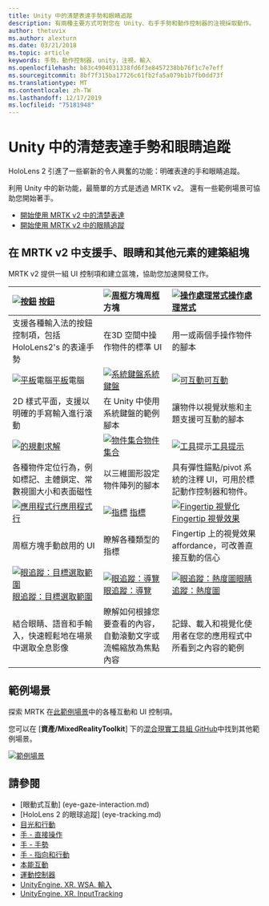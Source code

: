 ```yaml
---
title: Unity 中的清楚表達手勢和眼睛追蹤
description: 有兩種主要方式可對您在 Unity、右手手勢和動作控制器的注視採取動作。
author: thetuvix
ms.author: alexturn
ms.date: 03/21/2018
ms.topic: article
keywords: 手勢，動作控制器，unity，注視，輸入
ms.openlocfilehash: b83c4904031338fd6f3e8457238bb76f1c7e7eff
ms.sourcegitcommit: 8bf7f315ba17726c61fb2fa5a079b1b7fb0dd73f
ms.translationtype: MT
ms.contentlocale: zh-TW
ms.lasthandoff: 12/17/2019
ms.locfileid: "75181948"
---
```

# <a name="articulated-hand-and-eye-tracking-in-unity"></a>Unity 中的清楚表達手勢和眼睛追蹤

HoloLens 2 引進了一些嶄新的令人興奮的功能：明確表達的手和眼睛追蹤。

利用 Unity 中的新功能，最簡單的方式是透過 MRTK v2。 還有一些範例場景可協助您開始著手。

* [開始使用 MRTK v2 中的清楚表達](https://microsoft.github.io/MixedRealityToolkit-Unity/Documentation/Input/HandTracking.html)
* [開始使用 MRTK v2 中的眼睛追蹤](https://microsoft.github.io/MixedRealityToolkit-Unity/Documentation/EyeTracking/EyeTracking_Main.html)

## <a name="building-blocks-supporting-hands-eyes-and-others-in-mrtk-v2"></a>在 MRTK v2 中支援手、眼睛和其他元素的建築組塊

MRTK v2 提供一組 UI 控制項和建立區塊，協助您加速開發工作。

|  [![按鈕](images/MRTK_Button_Main.png)](https://microsoft.github.io/MixedRealityToolkit-Unity/Documentation/README_Button.html) [按鈕](https://microsoft.github.io/MixedRealityToolkit-Unity/Documentation/README_Button.html) | [![周框](images/MRTK_BoundingBox_Main.png)](https://microsoft.github.io/MixedRealityToolkit-Unity/Documentation/README_BoundingBox.html)方塊周[框](https://microsoft.github.io/MixedRealityToolkit-Unity/Documentation/README_BoundingBox.html)方塊 | [![操作處理常式](images/MRTK_Manipulation_Main.png)](https://microsoft.github.io/MixedRealityToolkit-Unity/Documentation/README_ManipulationHandler.html)[操作處理常式](https://microsoft.github.io/MixedRealityToolkit-Unity/Documentation/README_ManipulationHandler.html) |
|:--- | :--- | :--- |
| 支援各種輸入法的按鈕控制項，包括 HoloLens2's 的表達手勢 | 在3D 空間中操作物件的標準 UI | 用一或兩個手操作物件的腳本 |
|  [![平板](images/MRTK_Slate_Main.png)](https://microsoft.github.io/MixedRealityToolkit-Unity/Documentation/README_Slate.html)電腦[平板](https://microsoft.github.io/MixedRealityToolkit-Unity/Documentation/README_Slate.html)電腦 | [![系統鍵盤](images/MRTK_SystemKeyboard_Main.png)](https://microsoft.github.io/MixedRealityToolkit-Unity/Documentation/README_SystemKeyboard.html)[系統鍵盤](https://microsoft.github.io/MixedRealityToolkit-Unity/Documentation/README_SystemKeyboard.html) | [![可互動](images/InteractableExamples.png)](https://microsoft.github.io/MixedRealityToolkit-Unity/Documentation/README_Interactable.html)[可互動](https://microsoft.github.io/MixedRealityToolkit-Unity/Documentation/README_Interactable.html) |
| 2D 樣式平面，支援以明確的手寫輸入進行滾動 | 在 Unity 中使用系統鍵盤的範例腳本  | 讓物件以視覺狀態和主題支援可互動的腳本 |
|  [![的規劃](images/MRTK_Solver_Main.png)](https://microsoft.github.io/MixedRealityToolkit-Unity/Documentation/README_Solver.html)[求解](https://microsoft.github.io/MixedRealityToolkit-Unity/Documentation/README_Solver.html) | [![物件集合](images/MRTK_ObjectCollection_Main.png)](https://microsoft.github.io/MixedRealityToolkit-Unity/Documentation/README_ManipulationHandler.html)[物件集合](https://microsoft.github.io/MixedRealityToolkit-Unity/Documentation/README_ManipulationHandler.html) | [![工具](images/MRTK_Tooltip_Main.png)](https://microsoft.github.io/MixedRealityToolkit-Unity/Documentation/README_Tooltip.html)提示[工具提示](https://microsoft.github.io/MixedRealityToolkit-Unity/Documentation/README_Tooltip.html) |
| 各種物件定位行為，例如標記、主體鎖定、常數視圖大小和表面磁性 | 以三維圖形設定物件陣列的腳本 | 具有彈性錨點/pivot 系統的注釋 UI，可用於標記動作控制器和物件。 |
|  [![應用程式行](images/MRTK_AppBar_Main.png)](https://microsoft.github.io/MixedRealityToolkit-Unity/Documentation/README_AppBar.html)[應用程式行](https://microsoft.github.io/MixedRealityToolkit-Unity/Documentation/README_AppBar.html) | [![指標](images/MRTK_Pointer_Main.png)](https://microsoft.github.io/MixedRealityToolkit-Unity/Documentation/Input/Pointers.html) [指標](https://microsoft.github.io/MixedRealityToolkit-Unity/Documentation/Input/Pointers.html) | [![Fingertip 視覺化](images/MRTK_FingertipVisualization_Main.png)](https://microsoft.github.io/MixedRealityToolkit-Unity/Documentation/README_FingertipVisualization.html) [Fingertip 視覺效果](https://microsoft.github.io/MixedRealityToolkit-Unity/Documentation/README_FingertipVisualization.html) |
| 周框方塊手動啟用的 UI | 瞭解各種類型的指標 | Fingertip 上的視覺效果 affordance，可改善直接互動的信心 |
|  [![眼追蹤：目標選取範圍](images/mrtk_et_targetselect.png)](https://microsoft.github.io/MixedRealityToolkit-Unity/Documentation/EyeTracking/EyeTracking_TargetSelection.html)[眼追蹤：目標選取範圍](https://microsoft.github.io/MixedRealityToolkit-Unity/Documentation/EyeTracking/EyeTracking_TargetSelection.html) | [![眼追蹤：導覽](images/mrtk_et_navigation.png)](https://microsoft.github.io/MixedRealityToolkit-Unity/Documentation/EyeTracking/EyeTracking_Navigation.html)[眼追蹤：導覽](https://microsoft.github.io/MixedRealityToolkit-Unity/Documentation/EyeTracking/EyeTracking_Navigation.html) | [![眼追蹤：熱度圖](images/mrtk_et_heatmaps.png)](https://microsoft.github.io/MixedRealityToolkit-Unity/Documentation/EyeTracking/EyeTracking_Visualization.html)[眼睛追蹤：熱度圖](https://microsoft.github.io/MixedRealityToolkit-Unity/Documentation/EyeTracking/EyeTracking_Visualization.html) |
| 結合眼睛、語音和手輸入，快速輕鬆地在場景中選取全息影像 | 瞭解如何根據您要查看的內容，自動滾動文字或流暢縮放為焦點內容| 記錄、載入和視覺化使用者在您的應用程式中所看到之內容的範例 |

## <a name="example-scenes"></a>範例場景

探索 MRTK 在[此範例場景](https://microsoft.github.io/MixedRealityToolkit-Unity/Documentation/README_HandInteractionExamples.html)中的各種互動和 UI 控制項。

您可以在 [**資產/MixedRealityToolkit**] 下的[混合現實工具組 GitHub](https://github.com/Microsoft/MixedRealityToolkit-Unity)中找到其他範例場景。

[![範例場景](images/MRTK_Examples.png)](https://microsoft.github.io/MixedRealityToolkit-Unity/Documentation/README_HandInteractionExamples.html)

## <a name="see-also"></a>請參閱

* [眼動式互動] (eye-gaze-interaction.md)
* [HoloLens 2 的眼球追蹤] (eye-tracking.md)
* [目光和行動](gaze-and-commit.md)
* [手 - 直接操作](direct-manipulation.md)
* [手 - 手勢](gaze-and-commit.md#composite-gestures)
* [手 - 指向和行動](point-and-commit.md)
* [本能互動](interaction-fundamentals.md)
* [運動控制器](motion-controllers.md)
* [UnityEngine. XR. WSA. 輸入](https://docs.unity3d.com/ScriptReference/XR.WSA.Input.InteractionManager.html)
* [UnityEngine. XR. InputTracking](https://docs.unity3d.com/ScriptReference/XR.InputTracking.html)
